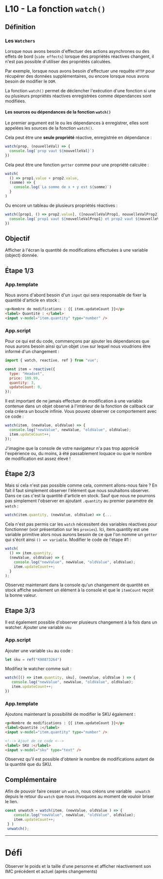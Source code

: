 # L10 - La fonction `watch()` 

## Définition

### Les `Watchers`

Lorsque nous avons besoin d'effectuer des actions asynchrones ou des effets de bord (`side effects`) lorsque des propriétés réactives changent, il n'est pas possible d'utiliser des propriétés calculées.

Par exemple, lorsque nous avons besoin d'effectuer une requête `HTTP` pour récupérer des données supplémentaires, ou encore lorsque nous avons besoin de modifier le `DOM`.

La fonction `watch()` permet de déclencher l'exécution d'une fonction si une ou plusieurs propriétés réactives enregistrées comme dépendances sont modifiées.

#### Les sources ou dépendances de la fonction `watch()`

Le premier argument est le ou les dépendances à enregistrer, elles sont appelées les sources de la fonction `watch()`.

Cela peut être une **seule propriété** réactive, enregistrée en dépendance :

```javascript
watch(prop, (nouvelleVal) => {
  console.log(`prop vaut ${nouvelleVal}`)
})
```

Cela peut être une fonction `getter` comme pour une propriété calculée :

```javascript
watch(
  () => prop1.value + prop2.value,
  (somme) => {
    console.log(`La somme de x + y est ${somme}`)
  }
)
```

Ou encore un tableau de plusieurs propriétés réactives :

```javascript
watch([prop1, () => prop2.value], ([nouvelleValProp1, nouvelleValProp2]) => {
  console.log(`prop1 vaut ${nouvelleValProp1} et prop2 vaut ${nouvelleValProp2}`)
})
```

## Objectif

Afficher à l'écran la quantité de modifications effectuées à une variable (object) donnée.

## Étape 1/3

### App.template

Nous avons d'abord besoin d'un `input` qui sera responsable de fixer la quantité d'article en stock :

```html
<p>Nombre de modifications : {{ item.updateCount }}</p>
<label> Quantité : </label>
<input v-model="item.quantity" type="number" />
```

### App.script

Pour ce qui est du code, commençons par ajouter les dépendances que nous aurons besoin ainsi qu'un objet `item` sur lequel nous voudrions être informé d'un changement :

```javascript
import { watch, reactive, ref } from "vue";

const item = reactive({
  type: "Headset",
  price: 109.99,
  quantity: 3,
  updateCount: 0,
});
```

Il est important de ne jamais effectuer de modification à une variable contenue dans un objet observé à l'intérieur de la fonction de callback car cela créera un boucle infinie.  Vous pouvez observer ce comportement avec ce code : 

```javascript
watch(item, (newValue, oldValue) => {
  console.log("newValue", newValue, "oldValue", oldValue);
  item.updateCount++;
});
```

J'imagine que la console de votre navigateur n'a pas trop apprécié l'expérience ou, du moins, à été passablement loquace ou que le nombre de modification est assez élevé !

## Étape 2/3

Mais si cela n'est pas possible comme cela, comment allons-nous faire ?  En fait il faut simplement observer l'élément que nous souhaitons observer.  Dans ce cas c'est la quantité d'article en stock.  Sauf que nous ne pourrons pas simplement l'observer en ajoutant `.quantity` au premier paramètre de `watch` : 

```javascript
watch(item.quantity, (newValue, oldValue) => {...
```

Cela n'est pas permis car les `watch` nécessitent des variables réactives pour fonctionner (voir présentation sur les `proxies`).  Ici, item.quantity est une variable primitive alors nous aurons besoin de ce que l'on nomme un ``getter`` qui s'écrit ainsi `() => variable`.  Modifier le code de l'étape #1 :

```javascript
watch(
  () => item.quantity,
  (newValue, oldValue) => {
    console.log("newValue", newValue, "oldValue", oldValue);
    item.updateCount++;
  }
);
```

Observez maintenant dans la console qu'un changement de quantité en stock affiche seulement un élément à la console et que le `itemCount` reçoit la bonne valeur.

## Etape 3/3

Il est également possible d'observer plusieurs changement à la fois dans un watcher.  Ajouter une variable `sku` 

###  App.script

Ajouter une variable `sku` au code :

```javascript
let sku = ref("K90873264")
```

Modifiez le watcher comme suit :

```javascript
watch([() => item.quantity, sku], (newValue, oldValue ) => {
   console.log("newValue", newValue, "oldValue", oldValue);
   item.updateCount++;
})
```

### App.template

Ajoutons maintenant la possibilité de modifier le SKU également :

```html
<p>Nombre de modifications : {{ item.updateCount }}</p>
<label>Quantité :</label>
<input v-model="item.quantity" type="number" />

<!--> Ajout de ce code <-->
<label> SKU :</label>
<input v-model="sku" type="text" />
```

Observez qu'il est possible d'obtenir le nombre de modifications autant de la quantité que du SKU.

## Complémentaire

Afin de pouvoir faire cesser un `watch`, nous créons une variable ` unwatch` depuis le retour du `watch` que nous invoquons au moment de vouloir briser le lien.

```javascript
const unwatch = watch(item, (newValue, oldValue ) => {
    console.log("newValue", newValue, "oldValue", oldValue);
    item.updateCount++;
 } ) 
 unwatch();
```

 

---

# Défi

Observer le poids et la taille d'une personne et afficher réactivement son IMC précédent et actuel (après changements)
